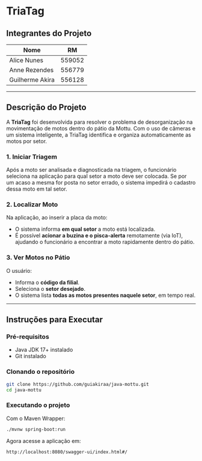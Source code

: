 # TriaTag

## Integrantes do Projeto

| Nome             | RM       |
|------------------|----------|
| Alice Nunes      | 559052   |
| Anne Rezendes    | 556779   |
| Guilherme Akira  | 556128   |

---

## Descrição do Projeto

A **TriaTag** foi desenvolvida para resolver o problema de desorganização na movimentação de motos dentro do pátio da Mottu. Com o uso de câmeras e um sistema inteligente, a TriaTag identifica e organiza automaticamente as motos por setor.

### 1. Iniciar Triagem

Após a moto ser analisada e diagnosticada na triagem, o funcionário seleciona na aplicação para qual setor a moto deve ser colocada. Se por um acaso a mesma for posta no setor errado, o sistema impedirá o cadastro dessa moto em tal setor.

### 2. Localizar Moto

Na aplicação, ao inserir a placa da moto:
- O sistema informa **em qual setor** a moto está localizada.
- É possível **acionar a buzina e o pisca-alerta** remotamente (via IoT), ajudando o funcionário a encontrar a moto rapidamente dentro do pátio.

### 3. Ver Motos no Pátio

O usuário:
- Informa o **código da filial**.
- Seleciona o **setor desejado**.
- O sistema lista **todas as motos presentes naquele setor**, em tempo real.

---

## Instruções para Executar

### Pré-requisitos

- Java JDK 17+ instalado
- Git instalado

### Clonando o repositório

```bash
git clone https://github.com/guiakiraa/java-mottu.git
cd java-mottu
```

### Executando o projeto

Com o Maven Wrapper:

```bash
./mvnw spring-boot:run
```

Agora acesse a aplicação em:

```
http://localhost:8080/swagger-ui/index.html#/
```
